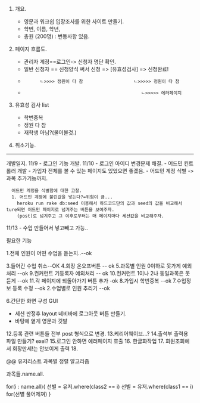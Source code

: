 1. 개요.
    - 영문과 워크쉽 입장조사를 위한 사이트 만들기.
    - 학번, 이름, 학년,
    - 총원 (200명) : 변동사항 있음.

2. 페이지 흐름도.
    - 관리자 계정==로그인-> 신청자 명단 확인.
    - 일반 신청자 == 신청양식 써서 신청 => [유효성검사] => 신청완료!
    -           ㄴ>>>> 정원이 다 참                   ㄴ>>>>> 정원이 다 참
    -                                                 ㄴ>>>>> 에러페이지
3. 유효성 검사 list
    - 학번중복
    - 정원 다 참
    - 재학생 아님?(물어볼것.)
4. 취소기능.


------
개발일지.
11/9 - 로그인 기능 개발.
11/10 - 로그인 아이디 변경문제 해결.
      - 어드민 컨트롤러 개발
      - 가입자 전체를 볼 수 있는 페이지도 있었으면 좋겠음.
      - 어드민 계정 식별 -> 과목 추가기능까지.
      
      어드민 계정을 식별함에 대한 고찰.
      1. 어드민 계정에 불린값을 넣는다?=위험이 큼...
        heroku run rake db:seed 이용해서 하드코드단의 값과 seed의 값을 비교해서 ture되면 어드민 페이지로 넘겨주는 버튼을 보여주자.
        (post)로 넘겨주고 그 이후로부터는 매 페이지마다 세션값을 비교해주자.
11/13 - 수업 만들어서 넣고빼고 가능..

필요한 기능

1.전체 인원이 어떤 수업을 듣는지..--ok

3.들어간 수업 취소--OK
4.회장 온오프버튼 -- ok
5.과목별 인원 0이하로 못가게 예외처리 --ok
9.컨커런트 기등록자 예외처리 -- ok
10.컨커런트 1이나 2나 동일과목은 못듣게 --ok
11.각 페이지에 되돌아가기 버튼 추가 -ok
8.가입시 학번중복 --ok
7.수업정보 등록 수정 --ok
2.수업별로 인원 추리기 --ok






6.간단한 화면 구성 GUI
  - 세션 판정후  layout 네비바에 로그아웃 버튼 만들기.
  - 바탕에 옅게 영문과 깃발





12.등록 관련 버튼들 전부 post 형식으로 변경.
13.케리어웨이브...?
14.출석부 출력용 파일 만들기? exel?
15.로그인 안하면 에러페이지 호출
16. 한글화작업
17. 회원조회에서 회장만세!는 안보이게 출력
18. 



@@ 유저리스트 과목별 정렬 알고리즘




과목들.name.all.

for(i : name.all){
  선별 = 유저.where(class2 == i)
  선별 = 유저.where(class1 == i)
  for(선별 풀어제껴)
}